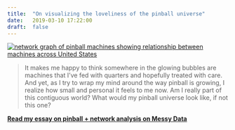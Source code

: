 ```yaml
---
title:  "On visualizing the loveliness of the pinball universe"
date:   2019-03-10 17:22:00
draft:  false
---
```


[![network graph of pinball machines showing relationship between machines across United States](/images/pinball_network.png)](https://medium.com/messy-data/on-visualizing-the-loveliness-of-the-pinball-universe-ae00f018ff27)


> It makes me happy to think somewhere in the glowing bubbles are machines that I’ve fed with quarters and hopefully treated with care. And yet, as I try to wrap my mind around the way pinball is growing, I realize how small and personal it feels to me now. Am I really part of this contiguous world? What would my pinball universe look like, if not this one?


**[Read my essay on pinball + network analysis on Messy Data](https://medium.com/messy-data/on-visualizing-the-loveliness-of-the-pinball-universe-ae00f018ff27)**
